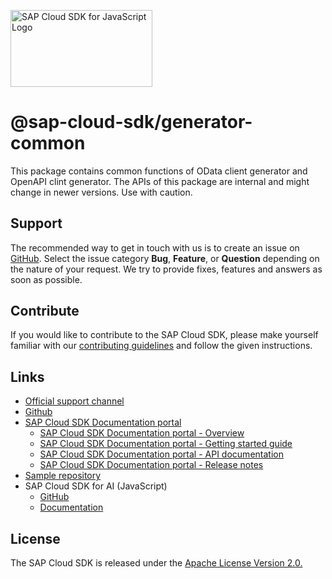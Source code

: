 <!-- sap-cloud-sdk-logo -->
<!-- This block is inserted by scripts/replace-common-readme.ts. Do not adjust it manually. -->
<a href="https://sap.github.io/cloud-sdk/docs/js/overview"><img src="https://help.sap.com/doc/2324e9c3b28748a4ae2ad08166d77675/1.0/en-US/logo-with-js.svg" alt="SAP Cloud SDK for JavaScript Logo" height="122.92" width="226.773"/></a>
<!-- sap-cloud-sdk-logo-stop -->

# @sap-cloud-sdk/generator-common

This package contains common functions of OData client generator and OpenAPI clint generator.
The APIs of this package are internal and might change in newer versions. Use with caution.

<!-- sap-cloud-sdk-common-readme -->
<!-- This block is inserted by scripts/replace-common-readme.ts. Do not adjust it manually. -->
## Support

The recommended way to get in touch with us is to create an issue on [GitHub](https://github.com/SAP/cloud-sdk-js/issues).
Select the issue category **Bug**, **Feature**, or **Question** depending on the nature of your request.
We try to provide fixes, features and answers as soon as possible.

## Contribute

If you would like to contribute to the SAP Cloud SDK, please make yourself familiar with our [contributing guidelines](https://github.com/SAP/cloud-sdk-js/blob/main/CONTRIBUTING.md) and follow the given instructions.

## Links

- [Official support channel](https://github.com/SAP/cloud-sdk-js/issues/new/choose)
- [Github](https://github.com/SAP/cloud-sdk-js)
- [SAP Cloud SDK Documentation portal](https://sap.github.io/cloud-sdk)
  - [SAP Cloud SDK Documentation portal - Overview](https://sap.github.io/cloud-sdk/docs/js/overview)
  - [SAP Cloud SDK Documentation portal - Getting started guide](https://sap.github.io/cloud-sdk/docs/js/getting-started)
  - [SAP Cloud SDK Documentation portal - API documentation](https://sap.github.io/cloud-sdk/api/latest)
  - [SAP Cloud SDK Documentation portal - Release notes](https://sap.github.io/cloud-sdk/docs/js/release-notes)
- [Sample repository](https://github.com/SAP-samples/cloud-sdk-js)
- SAP Cloud SDK for AI (JavaScript)
  - [GitHub](https://github.com/SAP/ai-sdk-js)
  - [Documentation](https://sap.github.io/ai-sdk)

## License

The SAP Cloud SDK is released under the [Apache License Version 2.0.](http://www.apache.org/licenses/)
<!-- sap-cloud-sdk-common-readme-stop -->

